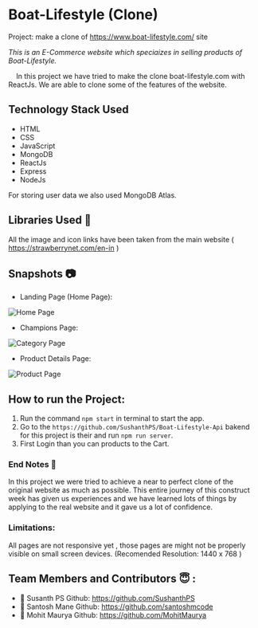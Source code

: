 # Boat-Lifestyle (Clone)

Project: make a clone of https://www.boat-lifestyle.com/ site

_This is an E-Commerce website which speciaizes in selling products of Boat-Lifestyle._

&nbsp;&nbsp;&nbsp;&#160;In this project we have tried to make the clone boat-lifestyle.com with ReactJs. We are able to clone some of the features of the website.

## Technology Stack Used

- HTML
- CSS
- JavaScript
- MongoDB
- ReactJs
- Express
- NodeJs

For storing user data we also used MongoDB Atlas.

## Libraries Used 🌟

All the image and icon links have been taken from the main website ( https://strawberrynet.com/en-in )

## Snapshots 📷

- Landing Page (Home Page):

![Home Page](https://user-images.githubusercontent.com/35700009/138110802-fca0ecb0-968b-40ad-9b08-581a423262f8.png)

- Champions Page:

![Category Page](https://user-images.githubusercontent.com/35700009/138111008-c3e05fd9-3210-40c3-a3b7-373168ab63be.png)

- Product Details Page:

![Product Page](https://user-images.githubusercontent.com/35700009/138111102-5514f298-cd7b-43e3-a332-320a037d8a76.png)

## How to run the Project:

1. Run the command `npm start` in terminal to start the app.
2. Go to the `https://github.com/SushanthPS/Boat-Lifestyle-Api` bakend for this project is their and run `npm run server`.
3. First Login than you can products to the Cart.

### End Notes 📑

In this project we were tried to achieve a near to perfect clone of the original website as much as possible. This entire journey of this construct week has given us experiences and we have learned lots of things by applying to the real website and it gave us a lot of confidence.

### Limitations:

All pages are not responsive yet , those pages are might not be properly visible on small screen devices.
(Recomended Resolution: 1440 x 768 )

## Team Members and Contributors 😇 :

- 👤 Susanth PS
  Github: https://github.com/SushanthPS
- 👤 Santosh Mane
  Github: https://github.com/santoshmcode
- 👤 Mohit Maurya
  Github: https://github.com/MohitMaurya
